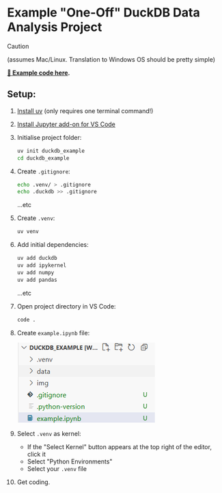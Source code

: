 # Example "One-Off" DuckDB Data Analysis Project

> [!CAUTION]  
> (assumes Mac/Linux. Translation to Windows OS should be pretty simple)

**[🔗 Example code here](./example.ipynb).**

## Setup:

1. [Install uv](https://docs.astral.sh/uv/#installation) (only requires one terminal command!)
2. [Install Jupyter add-on for VS Code](https://marketplace.visualstudio.com/items?itemName=ms-toolsai.jupyter)
3. Initialise project folder:
    ```bash
    uv init duckdb_example
    cd duckdb_example
    ```
4. Create `.gitignore`:
    ```bash
    echo .venv/ > .gitignore
    echo .duckdb >> .gitignore
    ```
    ...etc
5. Create `.venv`:
    ```bash
    uv venv
    ```
6. Add initial dependencies:
    ```bash
    uv add duckdb
    uv add ipykernel
    uv add numpy
    uv add pandas
    ```
   ...etc
7. Open project directory in VS Code:
    ```bash
    code .
    ```
8. Create `example.ipynb` file:
    
    ![](./img/create_file.png)

9.  Select `.venv` as kernel:
    - If the "Select Kernel" button appears at the top right of the editor, click it
    - Select "Python Environments"
    - Select your `.venv` file

10. Get coding. 